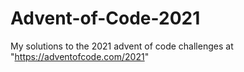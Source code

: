 # Advent-of-Code-2021
My solutions to the 2021 advent of code challenges at "https://adventofcode.com/2021"
